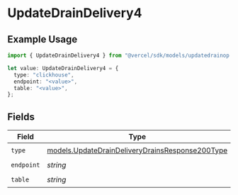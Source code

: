 # UpdateDrainDelivery4

## Example Usage

```typescript
import { UpdateDrainDelivery4 } from "@vercel/sdk/models/updatedrainop.js";

let value: UpdateDrainDelivery4 = {
  type: "clickhouse",
  endpoint: "<value>",
  table: "<value>",
};
```

## Fields

| Field                                                                                                    | Type                                                                                                     | Required                                                                                                 | Description                                                                                              |
| -------------------------------------------------------------------------------------------------------- | -------------------------------------------------------------------------------------------------------- | -------------------------------------------------------------------------------------------------------- | -------------------------------------------------------------------------------------------------------- |
| `type`                                                                                                   | [models.UpdateDrainDeliveryDrainsResponse200Type](../models/updatedraindeliverydrainsresponse200type.md) | :heavy_check_mark:                                                                                       | N/A                                                                                                      |
| `endpoint`                                                                                               | *string*                                                                                                 | :heavy_check_mark:                                                                                       | N/A                                                                                                      |
| `table`                                                                                                  | *string*                                                                                                 | :heavy_check_mark:                                                                                       | N/A                                                                                                      |